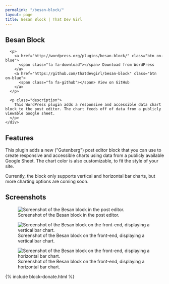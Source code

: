 ```yaml
---
permalink: "/besan-block/"
layout: page
title: Besan Block | That Dev Girl
---
```


<section class="page-title" aria-label="Primary plugin information">
  <div class="page-title-inner">
    <div class="container">
      <h1>Besan Block</h1>

      <p>
        <a href="http://wordpress.org/plugins/besan-block/" class="btn on-blue">
          <span class="fa fa-download"></span> Download from WordPress
        </a>
        <a href="https://github.com/thatdevgirl/besan-block" class="btn on-blue">
          <span class="fa fa-github"></span> View on GitHub
        </a>
      </p>

      <p class="description">
        This WordPress plugin adds a responsive and accessible data chart block to the post editor. The chart feeds off of data from a publicly viewable Google sheet.
      </p>
    </div>
  </div>
</section>

<section class="page-documentation" aria-label="Plugin details">
  <h2>Features</h2>

  <p>
    This plugin adds a new ("Gutenberg") post editor block that you can use to
    create responsive and accessible charts using data from a publicly available
    Google Sheet. The chart color is also customizable, to fit the style of your
    site.
  </p>

  <p>
    Currently, the block only supports vertical and horizontal bar charts, but more
    charting options are coming soon.
  </p>
  
  <h2>Screenshots</h2>

  <figure>
    <img src="{{site.images}}/besan-block-screenshot-1.jpg" alt="Screenshot of the Besan block in the post editor." />
    <figcaption>Screenshot of the Besan block in the post editor.</figcaption>
  </figure>

  <figure>
    <img src="{{site.images}}/besan-block-screenshot-2.jpg" alt="Screenshot of the Besan block on the front-end, displaying a vertical bar chart." />
    <figcaption>Screenshot of the Besan block on the front-end, displaying a vertical bar chart.</figcaption>
  </figure>

  <figure>
    <img src="{{site.images}}/besan-block-screenshot-3.jpg" alt="Screenshot of the Besan block on the front-end, displaying a horizontal bar chart." />
    <figcaption>Screenshot of the Besan block on the front-end, displaying a horizontal bar chart.</figcaption>
  </figure>
</section>

{% include block-donate.html %}

